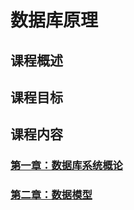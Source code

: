 # 数据库原理

## 课程概述


## 课程目标


## 课程内容

### [第一章：数据库系统概论](./ch01-introduction)

### [第二章：数据模型](./ch02-data-model)
